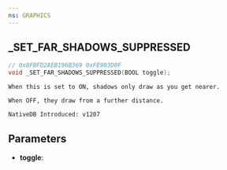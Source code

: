```yaml
---
ns: GRAPHICS
---
```

## _SET_FAR_SHADOWS_SUPPRESSED

```c
// 0x8FBFD2AEB196B369 0xFE903D0F
void _SET_FAR_SHADOWS_SUPPRESSED(BOOL toggle);
```

```
When this is set to ON, shadows only draw as you get nearer.

When OFF, they draw from a further distance.

NativeDB Introduced: v1207
```

## Parameters
* **toggle**:
